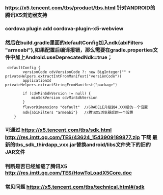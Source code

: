 ### https://x5.tencent.com/tbs/product/tbs.html  针对ANDROID的腾讯X5浏览器支持

### cordova plugin add cordova-plugin-x5-webview

### 然后在build.gradle里面的defaultConfig加入ndk{abiFilters "armeabi"},如果配置后编译报错，那么需要在gradle.properties文件中加上Android.useDeprecatedNdk=true；
~~~
 defaultConfig {
        versionCode cdvVersionCode ?: new BigInteger("" + privateHelpers.extractIntFromManifest("versionCode"))
        applicationId privateHelpers.extractStringFromManifest("package")

        if (cdvMinSdkVersion != null) {
            minSdkVersion cdvMinSdkVersion
        }
        flavorDimensions "default"  //GRADELE升级到4.XXX后的一个设置
        ndk{abiFilters "armeabi"}   //腾讯X5浏览器后的一个设置
    }
~~~

### 可通过 https://x5.tencent.com/tbs/sdk.html  http://res.imtt.qq.com/TES/43624_1543909189877.zip 下载 最新的tbs_sdk_thirdapp_vxx.jar替换android/libs文件夹下的旧的JAR文件

### 判断是否已经加载了腾讯X5 http://res.imtt.qq.com/TES/HowToLoadX5Core.doc 

### 常见问题 https://x5.tencent.com/tbs/technical.html#/sdk
